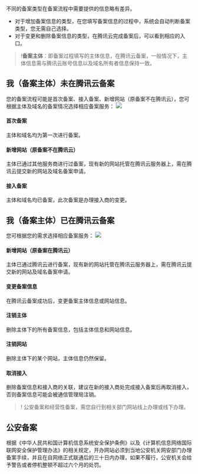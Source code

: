 不同的备案类型在备案流程中需要提供的信息略有差异。

- 对于增加备案信息的类型，在您填写备案信息的过程中，系统会自动判断备案类型，您无需自己选择。
- 对于变更和删除备案信息的类型，在腾讯云完成备案后，可以看到相应的入口。

>!**备案主体**：即备案过程填写的主体信息，在腾讯云备案，一般情况下，主体信息需与腾讯云账号信息以及域名所有者信息保持一致。
## 我（备案主体）未在腾讯云备案

您的备案流程可能是首次备案、接入备案、新增网站（原备案不在腾讯云），您可根据主体及域名的备案情况选择相应备案服务：
![](https://main.qcloudimg.com/raw/526dbdcd046ec16bf25fa7131427c391.jpg)

#### 首次备案

主体和域名均为第一次进行备案。

#### 新增网站（原备案不在腾讯云）

主体已通过其他服务商进行过备案，现有新的网站托管在腾讯云服务器上，需在腾讯云提交新的网站及域名备案申请。

#### 接入备案

主体和域名均已备案，此次备案是办理接入商的变更。


## 我（备案主体）已在腾讯云备案

您可根据您的需求选择相应备案服务：
![](https://main.qcloudimg.com/raw/3269b72098225c1b39293e8cfb2979aa.jpg)

#### 新增网站（原备案在腾讯云）

主体已通过腾讯云进行备案，现有新的网站托管在腾讯云服务器上，需在腾讯云提交新的网站及域名备案申请。

#### 变更备案信息

在腾讯云备案成功后，变更备案主体信息或网站信息。

#### 注销主体

删除主体下的所有备案信息，包括主体信息和网站信息。

#### 注销网站

删除主体下的某个网站，主体信息仍然保留。

#### 取消接入

删除备案信息和接入商的关联，建议在新的接入商处完成接入备案后再取消接入，否则备案信息可能会被通信管理局注销。


>! 公安备案和经营性备案，需您自行到相关部门网站线上办理或线下办理。

## 公安备案

根据《中华人民共和国计算机信息系统安全保护条例》以及《计算机信息网络国际联网安全保护管理办法》的相关规定，开办网站必须到当地公安机关网安部门办理备案手续，并且在自网络正式联通后的三十日内办理，如果不履行，公安机关会给予警告或者停机整顿不超过六个月的处罚。 

